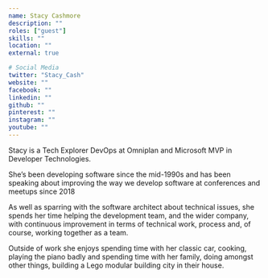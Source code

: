 ```yaml
---
name: Stacy Cashmore
description: ""
roles: ["guest"]
skills: ""
location: ""
external: true

# Social Media
twitter: "Stacy_Cash"
website: ""
facebook: ""
linkedin: ""
github: ""
pinterest: ""
instagram: ""
youtube: ""
---
```


Stacy is a Tech Explorer DevOps at Omniplan and Microsoft MVP in Developer Technologies.
 
She’s been developing software since the mid-1990s and has been speaking about improving the way we develop software at conferences and meetups since 2018
 
As well as sparring with the software architect about technical issues, she spends her time helping the development team, and the wider company, with continuous improvement in terms of technical work, process and, of course, working together as a team.
 
Outside of work she enjoys spending time with her classic car, cooking, playing the piano badly and spending time with her family, doing amongst other things, building a Lego modular building city in their house.

<!--more-->


